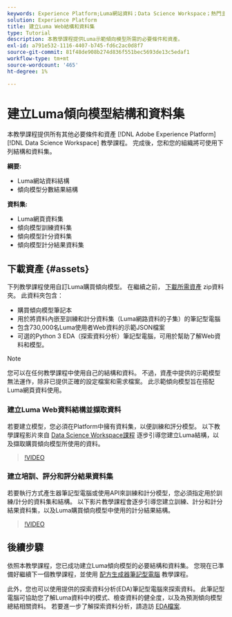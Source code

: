 ```yaml
---
keywords: Experience Platform;Luma網站資料；Data Science Workspace；熱門主題；訣竅；示範資料；示範網站資料；Luma資料
solution: Experience Platform
title: 建立Luma Web結構和資料集
type: Tutorial
description: 本教學課程提供Luma示範傾向模型所需的必要條件和資產。
exl-id: a791e532-1116-4407-b745-fd6c2ac0d8f7
source-git-commit: 81f48de908b274d836f551bec5693de13c5edaf1
workflow-type: tm+mt
source-wordcount: '465'
ht-degree: 1%

---
```


# 建立Luma傾向模型結構和資料集

本教學課程提供所有其他必要條件和資產 [!DNL Adobe Experience Platform] [!DNL Data Science Workspace] 教學課程。 完成後，您和您的組織將可使用下列結構和資料集。

**綱要:**

- Luma網站資料結構
- 傾向模型分數結果結構

**資料集:**

- Luma網頁資料集
- 傾向模型訓練資料集
- 傾向模型計分資料集
- 傾向模型計分結果資料集

## 下載資產 {#assets}

下列教學課程使用自訂Luma購買傾向模型。 在繼續之前， [下載所需資產](https://experienceleague.adobe.com/docs/platform-learn/assets/DSW-course-sample-assets.zip?lang=en) zip資料夾。 此資料夾包含：

- 購買傾向模型筆記本
- 用於將資料內嵌至訓練和計分資料集（Luma網路資料的子集）的筆記型電腦
- 包含730,000名Luma使用者Web資料的示範JSON檔案
- 可選的Python 3 EDA（探索資料分析）筆記型電腦，可用於幫助了解Web資料和模型。

>[!NOTE]
>
> 您可以在任何教學課程中使用自己的結構和資料。 不過，資產中提供的示範模型無法運作，除非已提供正確的設定檔案和需求檔案。 此示範傾向模型旨在搭配Luma網頁資料使用。

### 建立Luma Web資料結構並擷取資料

若要建立模型，您必須在Platform中擁有資料集，以便訓練和評分模型。 以下教學課程影片來自 [Data Science Workspace課程](https://experienceleague.adobe.com/?recommended=ExperiencePlatform-U-1-2021.1.dsw) 逐步引導您建立Luma結構，以及擷取購買傾向模型所使用的資料。

>[!VIDEO](https://video.tv.adobe.com/v/333312)

### 建立培訓、評分和評分結果資料集

若要執行方式產生器筆記型電腦或使用API來訓練和計分模型，您必須指定用於訓練/計分的資料集和結構。 以下影片教學課程會逐步引導您建立訓練、計分和計分結果資料集，以及Luma購買傾向模型中使用的計分結果結構。

>[!VIDEO](https://video.tv.adobe.com/v/333426)

## 後續步驟

依照本教學課程，您已成功建立Luma傾向模型的必要結構和資料集。 您現在已準備好繼續下一個教學課程，並使用 [配方生成器筆記型電腦](../jupyterlab/create-a-model.md) 教學課程。

此外，您也可以使用提供的探索資料分析(EDA)筆記型電腦來探索資料。 此筆記型電腦可協助您了解Luma資料中的模式、檢查資料的健全度，以及為預測傾向模型總結相關資料。 若要進一步了解探索資料分析，請造訪 [EDA檔案](../jupyterlab/eda-notebook.md).
